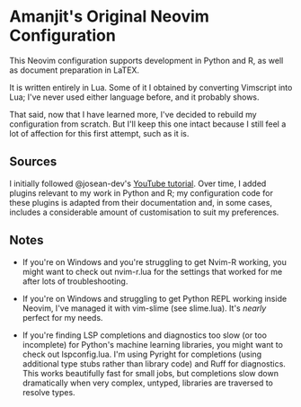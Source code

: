 # Amanjit's Original Neovim Configuration

This Neovim configuration supports development in Python and R, as well as document preparation in LaTEX.

It is written entirely in Lua. Some of it I obtained by converting Vimscript into Lua; I've never used either language before, and it probably shows.

That said, now that I have learned more, I've decided to rebuild my configuration from scratch. But I'll keep this one intact because I still feel a lot of affection for this first attempt, such as it is.

## Sources

I initially followed @josean-dev's [YouTube tutorial](https://www.youtube.com/watch?v=vdn_pKJUda8). Over time, I added plugins relevant to my work in Python and R; my configuration code for these plugins is adapted from their documentation and, in some cases, includes a considerable amount of customisation to suit my preferences.

## Notes

- If you're on Windows and you're struggling to get Nvim-R working, you might want to check out nvim-r.lua for the settings that worked for me after lots of troubleshooting.

- If you're on Windows and struggling to get Python REPL working inside Neovim, I've managed it with vim-slime (see slime.lua). It's _nearly_ perfect for my needs.

- If you're finding LSP completions and diagnostics too slow (or too incomplete) for Python's machine learning libraries, you might want to check out lspconfig.lua. I'm using Pyright for completions (using additional type stubs rather than library code) and Ruff for diagnostics. This works beautifully fast for small jobs, but completions slow down dramatically when very complex, untyped, libraries are traversed to resolve types. 




